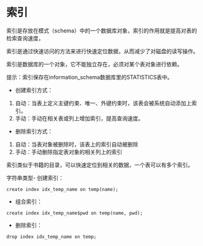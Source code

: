 
# 索引

索引是存放在模式（schema）中的一个数据库对象，索引的作用就是提高对表的检索查询速度，

索引是通过快速访问的方法来进行快速定位数据，从而减少了对磁盘的读写操作。

索引是数据库的一个对象，它不能独立存在，必须对某个表对象进行依赖。

提示：索引保存在information_schema数据库里的STATISTICS表中。
 
- 创建索引方式：
1. 自动：当表上定义主键约束、唯一、外键约束时，该表会被系统自动添加上索引。
2. 手动：手动在相关表或列上增加索引，提高查询速度。
 
- 删除索引方式：
1. 自动：当表对象被删除时，该表上的索引自动被删除
3. 手动：手动删除指定表对象的相关列上的索引

索引类似于书籍的目录，可以快速定位到相关的数据，一个表可以有多个索引。
 
字符串类型- 创建索引：
```
create index idx_temp_name on temp(name);
```

- 组合索引：
```
create index idx_temp_name$pwd on temp(name, pwd);
```

- 删除索引：
```
drop index idx_temp_name on temp;
```

























